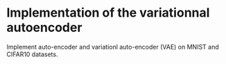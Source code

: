 Implementation of the variationnal autoencoder
=======

Implement auto-encoder and variationl auto-encoder (VAE) on MNIST and CIFAR10 datasets.
